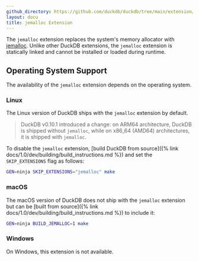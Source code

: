 ```yaml
---
github_directory: https://github.com/duckdb/duckdb/tree/main/extension/jemalloc
layout: docu
title: jemalloc Extension
---
```


The `jemalloc` extension replaces the system's memory allocator with [jemalloc](https://jemalloc.net/).
Unlike other DuckDB extensions, the `jemalloc` extension is statically linked and cannot be installed or loaded during runtime.

## Operating System Support

The availability of the `jemalloc` extension depends on the operating system.

### Linux

The Linux version of DuckDB ships with the `jemalloc` extension by default.

> DuckDB v0.10.1 introduced a change: on ARM64 architecture, DuckDB is shipped without `jemalloc`, while on x86_64 (AMD64) architectures, it is shipped with `jemalloc`.

To disable the `jemalloc` extension, [build DuckDB from source]({% link docs/1.0/dev/building/build_instructions.md %}) and set the `SKIP_EXTENSIONS` flag as follows:

```bash
GEN=ninja SKIP_EXTENSIONS="jemalloc" make
```

### macOS

The macOS version of DuckDB does not ship with the `jemalloc` extension but can be [built from source]({% link docs/1.0/dev/building/build_instructions.md %}) to include it:

```bash
GEN=ninja BUILD_JEMALLOC=1 make
```

### Windows

On Windows, this extension is not available.